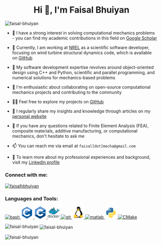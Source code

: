 <h1 align="center">Hi 👋, I'm Faisal Bhuiyan</h1>

<p align="left"> <img src="https://komarev.com/ghpvc/?username=faisal-bhuiyan&label=Profile%20views&color=0e75b6&style=flat" alt="faisal-bhuiyan" /> </p>

- :eyes: I have a strong interest in solving computational mechanics problems - you can find my academic contributions in this field on [Google Scholar](https://scholar.google.com/citations?user=v7zm7nYAAAAJ&hl=en&authuser=1)

- 💼 Currently, I am working at [NREL](https://www.nrel.gov/) as a scientific software developer, focusing on wind turbine structural dynamics code, which is available on [GitHub](https://github.com/Exawind/openturbine)

- 🌱 My software development expertise revolves around object-oriented design using C++ and Python, scientific and parallel programming, and numerical solutions for mechanics-based problems

- 👯 I'm enthusiastic about collaborating on open-source computational mechanics projects and contributing to the community

- 👨‍💻 Feel free to explore my projects on [GitHub](https://github.com/faisal-bhuiyan?tab=repositories)

- 📝 I regularly share my insights and knowledge through articles on my [personal website](https://www.faisalhbhuiyan.com)

- 💬 If you have any questions related to Finite Element Analysis (FEA), composite materials, additive manufacturing, or computational mechanics, don't hesitate to ask me

- 📫 You can reach me via email at `faisal[dot]mecha@gmail.com`

- 📄 To learn more about my professional experiences and background, visit my [LinkedIn profile](https://www.linkedin.com/in/faisalhbhuiyan/)

<h3 align="left">Connect with me:</h3>
<p align="left">
<a href="https://linkedin.com/in/faisalhbhuiyan" target="blank"><img align="center" src="https://raw.githubusercontent.com/rahuldkjain/github-profile-readme-generator/master/src/images/icons/Social/linked-in-alt.svg" alt="faisalhbhuiyan" height="30" width="40" /></a>
</p>


<h3 align="left">Languages and Tools:</h3>
<p align="left"> 
    <a href="https://www.gnu.org/software/bash/" target="_blank" rel="noreferrer"> <img src="https://www.vectorlogo.zone/logos/gnu_bash/gnu_bash-icon.svg" alt="bash" width="40" height="40"/> </a> 
    <a href="https://www.cprogramming.com/" target="_blank" rel="noreferrer"> <img src="https://raw.githubusercontent.com/devicons/devicon/master/icons/c/c-original.svg" alt="c" width="40" height="40"/> </a> 
    <a href="https://www.w3schools.com/cpp/" target="_blank" rel="noreferrer"> <img src="https://raw.githubusercontent.com/devicons/devicon/master/icons/cplusplus/cplusplus-original.svg" alt="cplusplus" width="40" height="40"/> </a> 
    <a href="https://www.docker.com/" target="_blank" rel="noreferrer"> <img src="https://raw.githubusercontent.com/devicons/devicon/master/icons/docker/docker-original-wordmark.svg" alt="docker" width="40" height="40"/> </a> 
    <a href="https://git-scm.com/" target="_blank" rel="noreferrer"> <img src="https://www.vectorlogo.zone/logos/git-scm/git-scm-icon.svg" alt="git" width="40" height="40"/> </a> 
    <a href="https://www.linux.org/" target="_blank" rel="noreferrer"> <img src="https://raw.githubusercontent.com/devicons/devicon/master/icons/linux/linux-original.svg" alt="linux" width="40" height="40"/> </a> 
    <a href="https://www.mathworks.com/" target="_blank" rel="noreferrer"> <img src="https://upload.wikimedia.org/wikipedia/commons/2/21/Matlab_Logo.png" alt="matlab" width="40" height="40"/> </a> 
    <a href="https://www.python.org" target="_blank" rel="noreferrer"> <img src="https://raw.githubusercontent.com/devicons/devicon/master/icons/python/python-original.svg" alt="python" width="40" height="40"/> </a>
    <a href="https://cmake.org/" target="_blank" rel="noreferrer"> <img src="https://upload.wikimedia.org/wikipedia/commons/thumb/1/13/Cmake.svg/1920px-Cmake.svg.png" alt="CMake" width="40" height="40"/> </a>
</p>

<p><img align="left" src="https://github-readme-stats.vercel.app/api/top-langs?username=faisal-bhuiyan&show_icons=true&locale=en&layout=compact&theme=dark" alt="faisal-bhuiyan" /></p>

<p>&nbsp;<img align="center" src="https://github-readme-stats.vercel.app/api?username=faisal-bhuiyan&show_icons=true&locale=en&theme=dark" alt="faisal-bhuiyan" /></p>

<p><img align="center" src="https://github-readme-streak-stats.herokuapp.com?user=faisal-bhuiyan&theme=dark" alt="faisal-bhuiyan" /></p>
